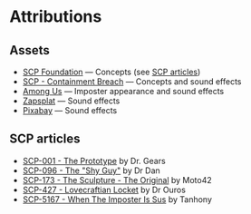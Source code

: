 # Attributions

## Assets

- [SCP Foundation](https://scp-wiki.wikidot.com/) — Concepts (see [SCP articles](#scp-articles))
- [SCP - Containment Breach](https://www.scpcbgame.com/) — Concepts and sound effects
- [Among Us](https://www.innersloth.com/games/among-us/) — Imposter appearance and sound effects
- [Zapsplat](https://www.zapsplat.com/) — Sound effects
- [Pixabay](https://pixabay.com/) — Sound effects

## SCP articles

- [SCP-001 - The Prototype](https://scp-wiki.wikidot.com/dr-gears-s-proposal) by Dr. Gears
- [SCP-096 - The "Shy Guy"](https://scp-wiki.wikidot.com/scp-096) by Dr Dan
- [SCP-173 - The Sculpture - The Original](https://scp-wiki.wikidot.com/scp-173) by Moto42
- [SCP-427 - Lovecraftian Locket](https://scp-wiki.wikidot.com/scp-427) by Dr Ouros
- [SCP-5167 - When The Imposter Is Sus](https://scp-wiki.wikidot.com/scp-5167) by Tanhony

